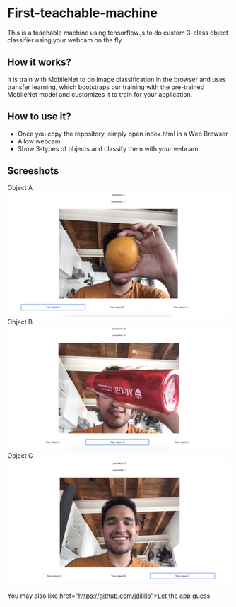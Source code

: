 # First-teachable-machine
This is a teachable machine using tensorflow.js to do custom 3-class object classifier using your webcam on the fly.

## How it works?

It is train with MobileNet to do image classification in the browser and uses transfer learning, which bootstraps our training with the pre-trained MobileNet model and customizes it to train for your application.


## How to use it?

- Once you copy the repository, simply open index.html in a Web Browser 
- Allow webcam
- Show 3-types of objects and classify them with your webcam


## Screeshots

<div>
  Object A 
  <img src="public/object_a.png" />
  <br>
  Object B 
  <img src="public/object_b.png" />
  <br>
  Object C 
  <img src="public/object_c.png" />
  
<div/>

You may also like href="https://github.com/jdilillo">Let the app guess</a>

